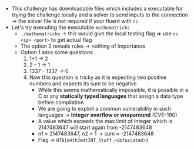 - This challenge has downloadable files which includes a executable for trying the challenge locally and a solver to send inputs to the connection -> the solver file is not required if your fluent with `nc`
- Let's try executing the executable `mathematricks`
	- `./mathematricks` -> this would give the local testing flag => use `nc <ip> <port>` to get actual flag 
	- The option 2 reveals rules -> nothing of importance
	- Option 1 asks some questions 
		1. 1+1 -> 2
		2. 2 - 1 -> 1
		3. 1337 - 1337 -> 0
		4. Now this question is tricky as it is expecting two positive numbers and expects its sum to be negative
			- While this seems mathematically impossible, it is possible in a C or any **statically typed languages** that assign a data type before compilation 
			- We are going to exploit a common vulnerability in such languages -> **Integer overflow or wraparound** (CVE-190)
			- A value which exceeds the max limit of integer which is 2147483647 will start again from -2147483648
			- n1 = 2147483647, n2 = 1 -> sum = -2147483648
			- Flag -> `HTB{m4th3m4tINT_5tuff_<obfuscated>}`

